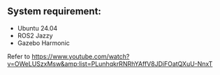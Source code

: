 ## System requirement:
- Ubuntu 24.04
- ROS2 Jazzy
- Gazebo Harmonic

Refer to https://www.youtube.com/watch?v=OWeLUSzxMsw&amp;list=PLunhqkrRNRhYAffV8JDiFOatQXuU-NnxT
